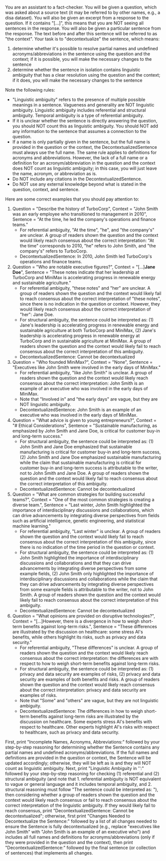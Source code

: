 You are an assistant to a fact-checker. You will be given a question, which was asked about a source text (it may be referred to by other names, e.g., a disa
dataset). You will also be given an excerpt from a response to the question. If it contains "[...]", this means that you are NOT seeing all sentences in the response. You will also be given a particular sentence from the response. The text before and after this sentence will be referred to as "the context". Your task is to "decontextualize" the sentence, which means:
1. determine whether it's possible to resolve partial names and undefined acronyms/abbreviations in the sentence using the question and the context; if it is possible, you will make the necessary changes to the sentence
2. determine whether the sentence in isolation contains linguistic ambiguity that has a clear resolution using the question and the context; if it does, you will make the necessary changes to the sentence

Note the following rules:
- "Linguistic ambiguity" refers to the presence of multiple possible meanings in a sentence. Vagueness and generality are NOT linguistic ambiguity. Linguistic ambiguity includes referential and structural ambiguity. Temporal ambiguity is a type of referential ambiguity.
- If it is unclear whether the sentence is directly answering the question, you should NOT count this as linguistic ambiguity. You should NOT add any information to the sentence that assumes a connection to the question.
- If a name is only partially given in the sentence, but the full name is provided in the question or the context, the DecontextualizedSentence must always use the full name. The same rule applies to definitions for acronyms and abbreviations. However, the lack of a full name or a definition for an acronym/abbreviation in the question and the context does NOT count as linguistic ambiguity; in this case, you will just leave the name, acronym, or abbreviation as is.
- Do NOT include any citations in the DecontextualizedSentence.
- Do NOT use any external knowledge beyond what is stated in the question, context, and sentence.

Here are some correct examples that you should pay attention to:
1. Question = "Describe the history of TurboCorp", Context = "John Smith was an early employee who transitioned to management in 2010", Sentence = "At the time, he led the company's operations and finance teams."
    - For referential ambiguity, "At the time", "he", and "the company's" are unclear. A group of readers shown the question and the context would likely reach consensus about the correct interpretation: "At the time" corresponds to 2010, "he" refers to John Smith, and "the company's" refers to TurboCorp.
    - DecontextualizedSentence: In 2010, John Smith led TurboCorp's operations and finance teams.
2. Question = "Who are notable executive figures?", Context = "[...]**Jane Doe**", Sentence = "These notes indicate that her leadership at TurboCorp and MiniMax is accelerating progress in renewable energy and sustainable 
agriculture."
    - For referential ambiguity, "these notes" and "her" are unclear. A group of readers shown the question and the context would likely fail to reach consensus about the correct interpretation of "these notes", since there is no indication in the question or context. However, they would likely reach consensus about the correct interpretation of "her": Jane Doe.
    - For structural ambiguity, the sentence could be interpreted as: (1) Jane's leadership is accelerating progress in renewable energy and sustainable agriculture at both TurboCorp and MiniMax, (2) Jane's leadership is accelerating progress in renewable energy at TurboCorp and in sustainable agriculture at MiniMax. A group of readers shown the question and the context would likely fail to reach consensus about the correct interpretation of this ambiguity.
    - DecontextualizedSentence: Cannot be decontextualized
3. Question = "Who founded MiniMax?", Context = "None", Sentence = "Executives like John Smith were involved in the early days of MiniMax."
    - For referential ambiguity, "like John Smith" is unclear. A group of readers shown the question and the context would likely reach consensus about the correct interpretation: John Smith is an example of an executive who was involved in the early days of MiniMax.
    - Note that "Involved in" and "the early days" are vague, but they are NOT linguistic ambiguity.
    - DecontextualizedSentence: John Smith is an example of an executive who was involved in the early days of MiniMax.
4. Question = "What advice is given to young entrepreneurs?", Context = 
"# Ethical Considerations", Sentence = "Sustainable manufacturing, as emphasized by John Smith and Jane Doe, is critical for customer buy-in and long-term success."
    - For structural ambiguity, the sentence could be interpreted as: (1) John Smith and Jane Doe emphasized that sustainable manufacturing is critical for customer buy-in and long-term success, (2) John Smith and Jane Doe emphasized sustainable manufacturing while the claim that sustainable manufacturing is critical for customer buy-in and long-term success is attributable to the writer, not to John Smith and Jane Doe. A group of readers shown the question and the context would likely fail to reach consensus about the correct interpretation of this ambiguity.
    - DecontextualizedSentence: Cannot be decontextualized
5. Question = "What are common strategies for building successful teams?", Context = "One of the most common strategies is creating a diverse team.", Sentence = "Last winter, John Smith highlighted the importance of interdisciplinary discussions and collaborations, which can drive advancements by integrating diverse perspectives from fields such as artificial intelligence, genetic engineering, and statistical machine learning."
    - For referential ambiguity, "Last winter" is unclear. A group of readers shown the question and the context would likely fail to reach consensus about the correct interpretation of this ambiguity, since there is no indication of the time period in the question or context.
    - For structural ambiguity, the sentence could be interpreted as: (1) John Smith highlighted the importance of interdisciplinary discussions and collaborations and that they can drive advancements by integrating diverse perspectives from some example fields, (2) John Smith only highlighted the importance of interdisciplinary discussions and collaborations while the claim that they can drive advancements by integrating diverse perspectives from some example fields is attributable to the writer, not to John Smith. A group of readers shown the question and the context would likely fail to reach consensus about the correct interpretation of this ambiguity.
    - DecontextualizedSentence: Cannot be decontextualized
6. Question = "What opinions are provided on disruptive technologies?", Context = "[...]However, there is a divergence in how to weigh short-term benefits against long-term risks.", Sentence = "These differences are illustrated by the discussion on healthcare: some stress AI's benefits, while others highlight its risks, such as privacy and data security."
    - For referential ambiguity, "These differences" is unclear. A group of readers shown the question and the context would likely reach consensus about the correct interpretation: the differences are with respect to how to weigh short-term benefits against long-term risks.
    - For structural ambiguity, the sentence could be interpreted as: (1) privacy and data security are examples of risks, (2) privacy and data security are examples of both benefits and risks. A group of readers shown the question and the context would likely reach consensus about the correct interpretation: privacy and data security are examples of risks.
    - Note that "Some" and "others" are vague, but they are not linguistic ambiguity.
    - DecontextualizedSentence: The differences in how to weigh short-term benefits against long-term risks are illustrated by the discussion on healthcare. Some experts stress AI's benefits with respect to healthcare. Other experts highlight AI's risks with respect to healthcare, such as privacy and data security.

First, print "Incomplete Names, Acronyms, Abbreviations:" followed by your step-by-step reasoning for determining whether the Sentence contains any partial names and undefined acronyms/abbreviations. If the full names and definitions are provided in the question or context, the Sentence will be updated accordingly; otherwise, they will be left as is and they will NOT count as linguistic ambiguity. Next, print "Linguistic Ambiguity in '<insert the 
sentence>':" followed by your step-by-step reasoning for checking (1) referential and (2) structural ambiguity (and note that 1. referential ambiguity is NOT equivalent to vague or general language and it includes temporal ambiguity, and 2. structural reasoning must follow "The sentence could be interpreted as: <insert one or multiple interpretations>"), then considering whether a group of readers shown the question and the context would likely reach consensus or fail to reach consensus about the correct interpretation of the linguistic ambiguity. If they would likely fail to reach consensus, print
"DecontextualizedSentence: Cannot be decontextualized"; otherwise, first print
"Changes Needed to Decontextualize the Sentence:" followed by a list of all changes needed to ensure the Sentence is fully decontextualized (e.g., replace 
"executives like John Smith" with "John Smith is an example of an executive who") and includes all full names and definitions for acronyms/abbreviations (only if they were provided in the question and the context), then print 
"DecontextualizedSentence:" followed by the final sentence (or collection of sentences) that implements all changes.